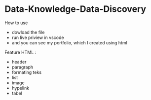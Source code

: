 # Data-Knowledge-Data-Discovery

How to use
- dowload the file
- run live priview in vscode
- and you can see my portfolio, which I created using html

Feature HTML : 
- header
- paragraph
- formating teks
- list
- image
- hypelink
- tabel
